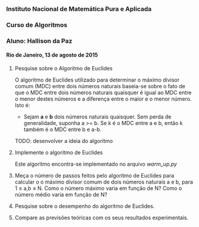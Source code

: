 ### Instituto Nacional de Matemática Pura e Aplicada
### Curso de Algoritmos
### Aluno: Hallison da Paz
#### Rio de Janeiro, 13 de agosto de 2015

1. Pesquise sobre o Algoritmo de Euclides

    O algoritmo de Euclides utilizado para determinar o máximo divisor comum (MDC) entre dois números naturais baseia-se sobre o fato de que o MDC entre dois números naturais quaisquer é igual ao MDC entre o menor destes números e a diferença entre o maior e o menor número. Isto é:

    + Sejam **a** e **b** dois números naturais quaisquer. Sem perda de generalidade, suponha a >= b. Se k é o MDC entre a e b, então k também é o MDC entre b e a-b.

    TODO: desenvolver a ideia do algoritmo

2. Implemente o algoritmo de Euclides

    Este algoritmo encontra-se implementado no arquivo *warm_up.py*

3. Meça o número de passos feitos pelo algoritmo de Euclides para calcular o o máximo divisor comum de dois números naturais a e b, para 1 ≤ a,b ≤ N. Como o número máximo varia em função de N? Como o número médio varia em função de N?

4. Pesquise sobre o desempenho do algoritmo de Euclides.

5. Compare as previsões teóricas com os seus resultados experimentais.

